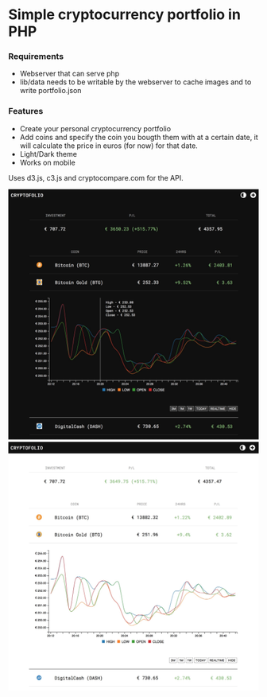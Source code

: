 # Simple cryptocurrency portfolio in PHP

### Requirements
- Webserver that can serve php
- lib/data needs to be writable by the webserver to cache images and to write portfolio.json

### Features
- Create your personal cryptocurrency portfolio
- Add coins and specify the coin you bougth them with at a certain date, it will calculate the price in euros (for now) for that date.
- Light/Dark theme
- Works on mobile 

Uses d3.js, c3.js and cryptocompare.com for the API.

![dark theme](lib/data/example_screen_dark.jpg)
![light theme](lib/data/example_screen_light.jpg)





